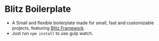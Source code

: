 # Blitz Boilerplate

* A Small and flexible boilerplate made for small, fast and customizable projects, featuring [Blitz Framework](https://github.com/fernandobatels/blitz-framework).
* Just run ``npm install`` to use gulp watch.

